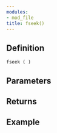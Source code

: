 ```yaml
---
modules:
- mod_file
title: fseek()
---
```


## Definition

    fseek ( )

## Parameters

## Returns

## Example

```
```
